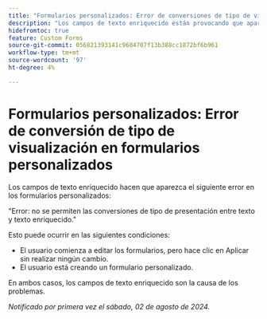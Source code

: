 ```yaml
---
title: "Formularios personalizados: Error de conversiones de tipo de visualización en formularios personalizados"
description: "Los campos de texto enriquecido están provocando que aparezca un error en los formularios personalizados."
hidefromtoc: true
feature: Custom Forms
source-git-commit: 056821393141c9604707f13b388cc1872bf6b961
workflow-type: tm+mt
source-wordcount: '97'
ht-degree: 4%

---
```



# Formularios personalizados: Error de conversión de tipo de visualización en formularios personalizados

Los campos de texto enriquecido hacen que aparezca el siguiente error en los formularios personalizados:

&quot;Error: no se permiten las conversiones de tipo de presentación entre texto y texto enriquecido.&quot;

Esto puede ocurrir en las siguientes condiciones:

* El usuario comienza a editar los formularios, pero hace clic en Aplicar sin realizar ningún cambio.
* El usuario está creando un formulario personalizado.

En ambos casos, los campos de texto enriquecido son la causa de los problemas.

_Notificado por primera vez el sábado, 02 de agosto de 2024._

